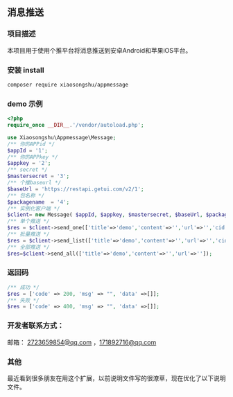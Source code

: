 ## 消息推送

### 项目描述
本项目用于使用个推平台将消息推送到安卓Android和苹果iOS平台。
###  安装 install
```bash
composer require xiaosongshu/appmessage
```
###  demo 示例
```php
<?php
require_once __DIR__.'/vendor/autoload.php';

use Xiaosongshu\Appmessage\Message;
/** 你的APPid */
$appId = '1';
/** 你的APPkey */
$appkey = '2';
/** secret */
$mastersecret = '3';
/** 个推baseurl */
$baseUrl = 'https://restapi.getui.com/v2/1';
/** 包名称 */
$packagename  = '4';
/** 实例化客户端 */
$client= new Message( $appId, $appkey, $mastersecret, $baseUrl, $packagename);
/** 单个推送 */
$res = $client->send_one(['title'=>'demo','content'=>'','url'=>'','cid'=>'']);
/** 批量推送 */
$res = $client->send_list(['title'=>'demo','content'=>'','url'=>'','cids'=>'']);
/** 全部推送 */
$res=$client->send_all(['title'=>'demo','content'=>'','url'=>'']);
```
### 返回码
```php
/** 成功 */
$res = ['code' => 200, 'msg' => "", 'data' =>[]];
/** 失败 */
$res = ['code' => 400, 'msg' => "", 'data' =>[]];
```
### 开发者联系方式：
邮箱： 2723659854@qq.com ，171892716@qq.com

### 其他
最近看到很多朋友在用这个扩展，以前说明文件写的很潦草，现在优化了以下说明文件。

